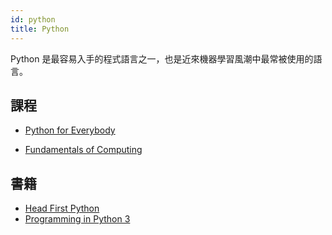 ```yaml
---
id: python
title: Python
---
```


Python 是最容易入手的程式語言之一，也是近來機器學習風潮中最常被使用的語言。

## 課程

* [Python for Everybody](https://www.coursera.org/specializations/python)

* [Fundamentals of Computing](https://www.coursera.org/specializations/computer-fundamentals)

## 書籍

* [Head First Python](http://www.headfirstlabs.com/books/hfpython/)
* [Programming in Python 3](http://www.qtrac.eu/py3book.html)
